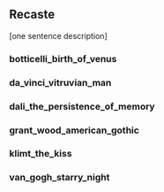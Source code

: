 ## Recaste

[one sentence description]

### botticelli_birth_of_venus

### da_vinci_vitruvian_man

### dali_the_persistence_of_memory

### grant_wood_american_gothic

### klimt_the_kiss

### van_gogh_starry_night
